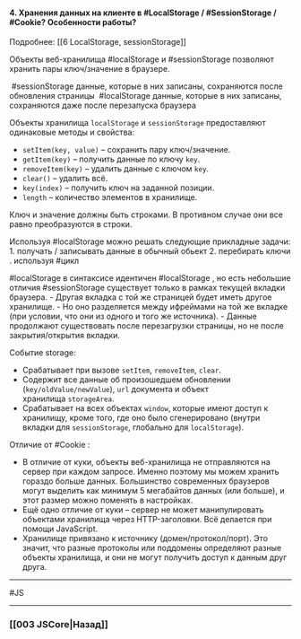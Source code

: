 #### 4. Хранения данных на клиенте в #LocalStorage / #SessionStorage / #Cookie? Особенности работы?  
Подробнее: [[6 LocalStorage, sessionStorage]]

Объекты веб-хранилища #localStorage и #sessionStorage позволяют хранить пары ключ/значение в браузере.

 #sessionStorage   данные, которые в них записаны, сохраняются после обновления страницы
 #localStorage данные, которые в них записаны, сохраняются даже после перезапуска браузера

Объекты хранилища `localStorage` и `sessionStorage` предоставляют одинаковые методы и свойства:
-   `setItem(key, value)` – сохранить пару ключ/значение.
-   `getItem(key)` – получить данные по ключу `key`.
-   `removeItem(key)` – удалить данные с ключом `key`.
-   `clear()` – удалить всё.
-   `key(index)` – получить ключ на заданной позиции.
-   `length` – количество элементов в хранилище.

Ключ и значение должны быть строками. В противном случае они все равно преобразуются в строки.

Используя #localStorage можно решать следующие прикладные задачи:
	1. получать / записывать данные в обычный обьект
	2. перебирать ключи . используя #цикл

#localStorage в синтаксисе идентичен #localStorage , но есть небольшие отличия 
	#sessionStorage существует только в рамках текущей вкладки браузера.
	    -   Другая вкладка с той же страницей будет иметь другое хранилище.
	    -   Но оно разделяется между ифреймами на той же вкладке (при условии, что они из одного и того же источника).
	-   Данные продолжают существовать после перезагрузки страницы, но не после закрытия/открытия вкладки.

Событие storage:
-   Срабатывает при вызове `setItem`, `removeItem`, `clear`.
-   Содержит все данные об произошедшем обновлении (`key/oldValue/newValue`), `url` документа и объект хранилища `storageArea`.
-   Срабатывает на всех объектах `window`, которые имеют доступ к хранилищу, кроме того, где оно было сгенерировано (внутри вкладки для `sessionStorage`, глобально для `localStorage`).

Отличие от #Cookie :
-   В отличие от куки, объекты веб-хранилища не отправляются на сервер при каждом запросе. Именно поэтому мы можем хранить гораздо больше данных. Большинство современных браузеров могут выделить как минимум 5 мегабайтов данных (или больше), и этот размер можно поменять в настройках.
-   Ещё одно отличие от куки – сервер не может манипулировать объектами хранилища через HTTP-заголовки. Всё делается при помощи JavaScript.
-   Хранилище привязано к источнику (домен/протокол/порт). Это значит, что разные протоколы или поддомены определяют разные объекты хранилища, и они не могут получить доступ к данным друг друга.

___
 #JS 

___

### [[003 JSCore|Назад]]